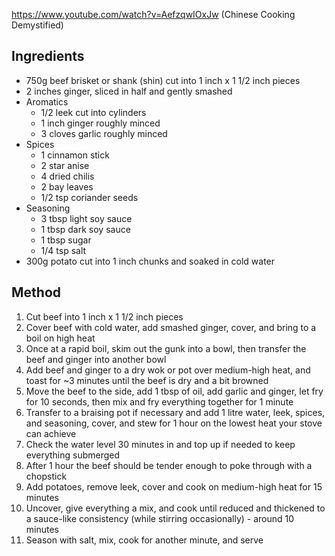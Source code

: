 https://www.youtube.com/watch?v=AefzqwIOxJw (Chinese Cooking Demystified)

## Ingredients

- 750g beef brisket or shank (shin) cut into 1 inch x 1 1/2 inch pieces
- 2 inches ginger, sliced in half and gently smashed
- Aromatics
	- 1/2 leek cut into cylinders
	- 1 inch ginger roughly minced
	- 3 cloves garlic roughly minced
- Spices
	- 1 cinnamon stick
	- 2 star anise
	- 4 dried chilis
	- 2 bay leaves
	- 1/2 tsp coriander seeds
- Seasoning
	- 3 tbsp light soy sauce
	- 1 tbsp dark soy sauce
	- 1 tbsp sugar
	- 1/4 tsp salt
- 300g potato cut into 1 inch chunks and soaked in cold water

## Method

1) Cut beef into 1 inch x 1 1/2 inch pieces
2) Cover beef with cold water, add smashed ginger, cover, and bring to a boil on high heat
3) Once at a rapid boil, skim out the gunk into a bowl, then transfer the beef and ginger into another bowl
4) Add beef and ginger to a dry wok or pot over medium-high heat, and toast for ~3 minutes until the beef is dry and a bit browned
5) Move the beef to the side, add 1 tbsp of oil, add garlic and ginger, let fry for 10 seconds, then mix and fry everything together for 1 minute
6) Transfer to a braising pot if necessary and add 1 litre water, leek, spices, and seasoning, cover, and stew for 1 hour on the lowest heat your stove can achieve
7) Check the water level 30 minutes in and top up if needed to keep everything submerged
8) After 1 hour the beef should be tender enough to poke through with a chopstick
9) Add potatoes, remove leek, cover and cook on medium-high heat for 15 minutes
10) Uncover, give everything a mix, and cook until reduced and thickened to a sauce-like consistency (while stirring occasionally) - around 10 minutes
11) Season with salt, mix, cook for another minute, and serve